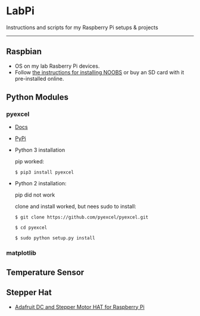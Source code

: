 # LabPi
Instructions and scripts for my Raspberry Pi setups &amp; projects

***

## Raspbian

* OS on my lab Rasberry Pi devices.
* Follow [the instructions for installing NOOBS](https://www.raspberrypi.org/documentation/installation/noobs.md) or buy an SD card with it pre-installed online.

## Python Modules

### pyexcel

* [Docs](https://pyexcel.readthedocs.io/en/latest/)

* [PyPi](https://pypi.python.org/pypi/pyexcel)

* Python 3 installation
  
  pip worked:
  
  `$ pip3 install pyexcel`

* Python 2 installation:
  
  pip did not work
  
  clone and install worked, but nees sudo to install:

    `$ git clone https://github.com/pyexcel/pyexcel.git`
    
    `$ cd pyexcel`
    
    `$ sudo python setup.py install`
   
### matplotlib


## Temperature Sensor

## Stepper Hat

* [Adafruit DC and Stepper Motor HAT for Raspberry Pi](https://learn.adafruit.com/adafruit-dc-and-stepper-motor-hat-for-raspberry-pi/overview)
